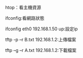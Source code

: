 htop：看主機資源

ifconfig:看網路狀態

ifconfig eth0 192.168.1.50 up:設定ip

tftp  -p –r B.txt 192.168.1.2:上傳檔案

tftp –g –r A.txt 192.168.1.2:下載檔案
